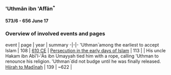 ### 'Uthmān ibn 'Affānؓ
#### 573/6 - 656 June 17

### Overview of involved events and pages

event | page | year | summary
-|-|-
'Uthmanؓ among the earliest to accept Islam | 108 | [610 CE](../events/0610_Dawn_of_prophethood) |
[Persecution in the early days of Islam](0613_open) | 113 |  | His uncle Hakam ibn Abī'l-'Ās ibn Umayyah tied him with a rope, calling 'Uthman to renounce his religion. 'Uthmanؓ did not budge until he was finally released.
[Hijrah to Madīnah](../events/0622_10Hijrah) | 139 | ~622 |
